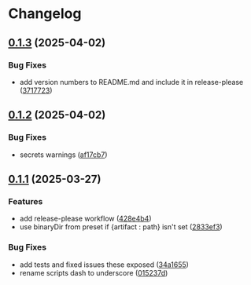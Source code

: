 # Changelog

## [0.1.3](https://github.com/tkk2112/cmake-builder/compare/v0.1.2...v0.1.3) (2025-04-02)


### Bug Fixes

* add version numbers to README.md and include it in release-please ([3717723](https://github.com/tkk2112/cmake-builder/commit/37177233d6433408ce17b47cde86117d81798e17))

## [0.1.2](https://github.com/tkk2112/cmake-builder/compare/v0.1.1...v0.1.2) (2025-04-02)


### Bug Fixes

* secrets warnings ([af17cb7](https://github.com/tkk2112/cmake-builder/commit/af17cb7fa0c44337b7f1e86500465e06d63bbf1f))

## [0.1.1](https://github.com/tkk2112/cmake-builder/compare/v0.1.0...v0.1.1) (2025-03-27)


### Features

* add release-please workflow ([428e4b4](https://github.com/tkk2112/cmake-builder/commit/428e4b46ad0a71445e33debffef76e5bf013d63b))
* use binaryDir from preset if {artifact : path} isn't set ([2833ef3](https://github.com/tkk2112/cmake-builder/commit/2833ef30844d7658b26ae367a3b6af5d13c9f47a))


### Bug Fixes

* add tests and fixed issues these exposed ([34a1655](https://github.com/tkk2112/cmake-builder/commit/34a16557e745efba32c99006f904fa64fea495ae))
* rename scripts dash to underscore ([015237d](https://github.com/tkk2112/cmake-builder/commit/015237de5ce57b4ed9648401faf5b0c88ccc6e33))
